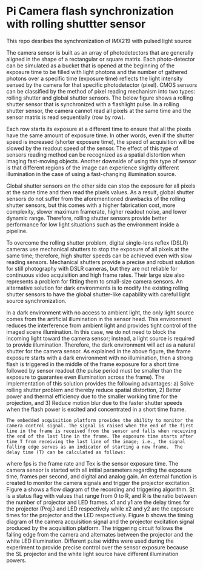 # Pi Camera flash synchronization with rolling shuttter sensor
 This repo desribes the synchronization of IMX219 with pulsed light source
 
The camera sensor is built as an array of photodetectors that are generally aligned in the shape of a rectangular or square matrix. Each photo-detector can be simulated as a bucket that is opened at the beginning of the exposure time to be filled with light photons and the number of gathered photons over a specific time (exposure time) reflects the light intensity sensed by the camera for that specific photodetector (pixel). CMOS sensors can be classified by the method of pixel reading mechanism into two types: rolling shutter and global shutter sensors. The below figure shows a rolling shutter sensor that is synchronized with a flashlight pulse. In a rolling shutter sensor, the camera cannot read all pixels at the same time and the sensor matrix is read sequentially (row by row). 


Each row starts its exposure at a different time to ensure that all the pixels have the same amount of exposure time. In other words, even if the shutter speed is increased (shorter exposure time), the speed of acquisition will be slowed by the readout speed of the sensor. The effect of this type of sensors reading method can be recognized as a spatial distortion when imaging fast-moving objects. Another downside of using this type of sensor is that different regions of the image can experience slightly different illumination in the case of using a fast-changing illumination source.
	
Global shutter sensors on the other side can stop the exposure for all pixels at the same time and then read the pixels values. As a result, global shutter sensors do not suffer from the aforementioned drawbacks of the rolling shutter sensors, but this comes with a higher fabrication cost, more complexity, slower maximum framerate, higher readout noise, and lower dynamic range. Therefore, rolling shutter sensors provide better performance for low light situations such as the environment inside a pipeline. 
	
 To overcome the rolling shutter problem, digital single-lens reflex (DSLR) cameras use mechanical shutters to stop the exposure of all pixels at the same time; therefore, high shutter speeds can be achieved even with slow reading sensors. Mechanical shutters provide a precise and robust solution for still photography with DSLR cameras, but they are not reliable for continuous video acquisition and high frame rates. Their large size also represents a problem for fitting them to small-size camera sensors. An alternative solution for dark environments is to modify the existing rolling shutter sensors to have the global shutter-like capability with careful light source synchronization. 
	
	 
In a dark environment with no access to ambient light, the only light source comes from the artificial illumination in the sensor head. This environment   reduces the interference from ambient light and provides tight control of the imaged scene illumination. In this case, we do not need to block the incoming light toward the camera sensor; instead, a light source is required to provide illumination. Therefore, the dark environment will act as a natural shutter for the camera sensor. As explained in the above figure, the frame exposure starts with a dark environment with no illumination, then a strong flash is triggered in the middle of the frame exposure for a short time followed by sensor readout (the pulse period must be smaller than the exposure to guarantee even illumination across the frame). The implementation of this solution provides the following advantages: a) Solve rolling shutter problem and thereby reduce spatial distortion, 2) Better power and thermal efficiency due to the smaller working time for the projection, and 3) Reduce motion blur due to the faster shutter speeds when the flash power is excited and concentrated in a short time frame.
	
	The embedded acquisition platform provides the ability to monitor the camera control signal. The signal is raised when the end of the first line in the frame is received from the sensor and falls when receiving the end of the last line in the frame. The exposure time starts after time T from receiving the last line of the image; i.e., the signal falling edge serves as an indicator of starting a new frame.  The delay time (T) can be calculated as follows:
	
 
 
 where fps is the frame rate and Tex is the sensor exposure time. The camera sensor is started with all initial parameters regarding the exposure time, frames per second, and digital and analog gain. An external function is created to monitor the camera signals and trigger the projector excitation. Figure a shows a flow diagram of the recording and triggering algorithm. St is a status flag with values that range from 0 to R, and R is the ratio between the number of projector and LED frames. x1 and y1 are the delay times for the projector (Proj.) and LED respectively while x2 and y2 are the exposure times for the projector and the LED respectively. Figure b shows the timing diagram of the camera acquisition signal and the projector excitation signal produced by the acquisition platform. The triggering circuit follows the falling edge from the camera and alternates between the projector and the white LED illumination. Different pulse widths were used during the experiment to provide precise control over the sensor exposure because the SL projector and the white light source have different illumination powers.
	
 
